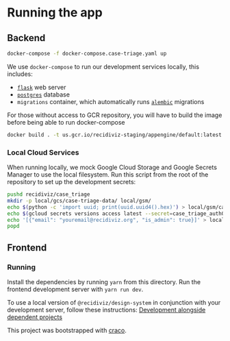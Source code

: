 # Running the app

## Backend

```bash
docker-compose -f docker-compose.case-triage.yaml up
```

We use `docker-compose` to run our development services locally, this includes:

- [`flask`](https://flask.palletsprojects.com/en/1.1.x/) web server
- [`postgres`](https://www.postgresql.org/) database
- `migrations` container, which automatically runs [`alembic`](https://alembic.sqlalchemy.org/) migrations

For those without access to GCR repository, you will have to build the image before being able to run docker-compose

```bash
docker build . -t us.gcr.io/recidiviz-staging/appengine/default:latest
```

### Local Cloud Services

When running locally, we mock Google Cloud Storage and Google Secrets Manager to use the local filesystem.
Run this script from the root of the repository to set up the development secrets:

```bash
pushd recidiviz/case_triage
mkdir -p local/gcs/case-triage-data/ local/gsm/
echo $(python -c 'import uuid; print(uuid.uuid4().hex)') > local/gsm/case_triage_secret_key
echo $(gcloud secrets versions access latest --secret=case_triage_auth0 --project recidiviz-staging) > local/gsm/case_triage_auth0
echo '[{"email": "youremail@recidiviz.org", "is_admin": true}]' > local/gcs/case-triage-data/allowlist_v2.json
popd
```

## Frontend

### Running

Install the dependencies by running `yarn` from this directory.
Run the frontend development server with `yarn run dev`.

To use a local version of `@recidiviz/design-system` in conjunction with your development server,
follow these instructions: [Development alongside dependent projects](https://github.com/Recidiviz/web-libraries/tree/main/packages/design-system#2-development-alongside-dependent-projects)

This project was bootstrapped with [craco](https://github.com/gsoft-inc/craco).
